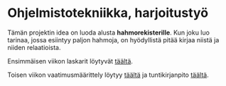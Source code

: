# Ohjelmistotekniikka, harjoitustyö

Tämän projektin idea on luoda alusta **hahmorekisterille**. Kun joku luo tarinaa, jossa esiintyy paljon hahmoja, on hyödyllistä pitää kirjaa niistä ja niiden relaatioista.

Ensimmäisen viikon laskarit löytyvät [täältä](/laskarit).

Toisen viikon vaatimusmäärittely löytyy [täältä](/dokumentaatio/vaatimusmaarittely.md) ja tuntikirjanpito [täältä](/dokumentaatio/tuntikirjanpito.md).
